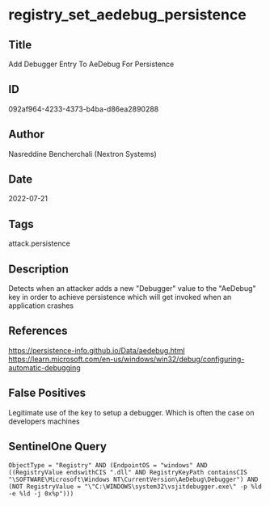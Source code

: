 # registry_set_aedebug_persistence

## Title
Add Debugger Entry To AeDebug For Persistence

## ID
092af964-4233-4373-b4ba-d86ea2890288

## Author
Nasreddine Bencherchali (Nextron Systems)

## Date
2022-07-21

## Tags
attack.persistence

## Description
Detects when an attacker adds a new "Debugger" value to the "AeDebug" key in order to achieve persistence which will get invoked when an application crashes

## References
https://persistence-info.github.io/Data/aedebug.html
https://learn.microsoft.com/en-us/windows/win32/debug/configuring-automatic-debugging

## False Positives
Legitimate use of the key to setup a debugger. Which is often the case on developers machines

## SentinelOne Query
```
ObjectType = "Registry" AND (EndpointOS = "windows" AND ((RegistryValue endswithCIS ".dll" AND RegistryKeyPath containsCIS "\SOFTWARE\Microsoft\Windows NT\CurrentVersion\AeDebug\Debugger") AND (NOT RegistryValue = "\"C:\WINDOWS\system32\vsjitdebugger.exe\" -p %ld -e %ld -j 0x%p")))

```